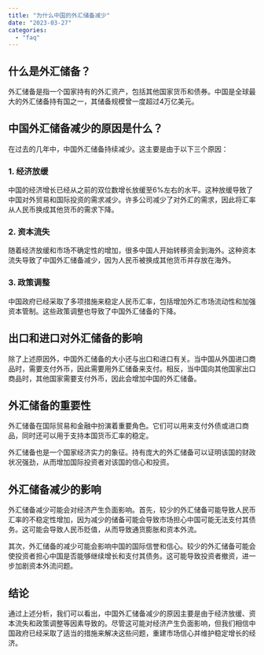 ```yaml
---
title: "为什么中国的外汇储备减少"
date: "2023-03-27"
categories: 
  - "faq"
---
```


## 什么是外汇储备？

外汇储备是指一个国家持有的外汇资产，包括其他国家货币和债券。中国是全球最大的外汇储备持有国之一，其储备规模曾一度超过4万亿美元。

## 中国外汇储备减少的原因是什么？

在过去的几年中，中国外汇储备持续减少。这主要是由于以下三个原因：

### 1\. 经济放缓

中国的经济增长已经从之前的双位数增长放缓至6%左右的水平。这种放缓导致了中国对外贸易和国际投资的需求减少。许多公司减少了对外汇的需求，因此将汇率从人民币换成其他货币的需求下降。

### 2\. 资本流失

随着经济放缓和市场不确定性的增加，很多中国人开始转移资金到海外。这种资本流失导致了中国外汇储备减少，因为人民币被换成其他货币并存放在海外。

### 3\. 政策调整

中国政府已经采取了多项措施来稳定人民币汇率，包括增加外汇市场流动性和加强资本管制。这些政策调整也导致了中国外汇储备的下降。

## 出口和进口对外汇储备的影响

除了上述原因外，中国外汇储备的大小还与出口和进口有关。当中国从外国进口商品时，需要支付外币，因此需要用外汇储备来支付。相反，当中国向其他国家出口商品时，其他国家需要支付外币，因此会增加中国的外汇储备。

## 外汇储备的重要性

外汇储备在国际贸易和金融中扮演着重要角色。它们可以用来支付外债或进口商品，同时还可以用于支持本国货币汇率的稳定。

外汇储备也是一个国家经济实力的象征。持有庞大的外汇储备可以证明该国的财政状况强劲，从而增加国际投资者对该国的信心和投资。

## 外汇储备减少的影响

外汇储备减少可能会对经济产生负面影响。首先，较少的外汇储备可能导致人民币汇率的不稳定性增加，因为减少的储备可能会导致市场担心中国可能无法支付其债务。这可能会导致人民币贬值，从而导致通货膨胀和资本外流。

其次，外汇储备的减少可能会影响中国的国际信誉和信心。较少的外汇储备可能会使投资者担心中国是否能够继续增长和支付其债务。这可能导致投资者撤资，进一步加剧资本外流问题。

## 结论

通过上述分析，我们可以看出，中国外汇储备减少的原因主要是由于经济放缓、资本流失和政策调整等因素导致的。尽管这可能对经济产生负面影响，但我们相信中国政府已经采取了适当的措施来解决这些问题，重建市场信心并维护稳定增长的经济。
